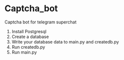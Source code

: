 # Captcha_bot
Captcha bot for telegram superchat
1) Install Postgresql
2) Create a database
3) Write your database data to main.py and createdb.py
4) Run createdb.py
5) Run main.py
